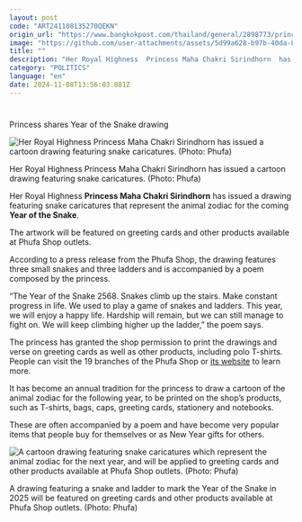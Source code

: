 ```yaml
---
layout: post
code: "ART241108135270QEKN"
origin_url: "https://www.bangkokpost.com/thailand/general/2898773/princess-shares-year-of-the-snake-drawing"
image: "https://github.com/user-attachments/assets/5d99a628-b97b-40da-8be9-bcebc5e42c91"
title: ""
description: "Her Royal Highness  Princess Maha Chakri Sirindhorn  has issued a drawing featuring snake caricatures that represent the animal zodiac for the coming  Year of the Snake ."
category: "POLITICS"
language: "en"
date: 2024-11-08T13:56:03.881Z
---
```


# 

Princess shares Year of the Snake drawing

![Her Royal Highness Princess Maha Chakri Sirindhorn has issued a cartoon drawing featuring snake caricatures. (Photo: Phufa)](https://github.com/user-attachments/assets/8963c41c-4f91-4f2f-85dc-5a2c3f853c4b)

Her Royal Highness Princess Maha Chakri Sirindhorn has issued a cartoon drawing featuring snake caricatures. (Photo: Phufa)

Her Royal Highness **Princess Maha Chakri Sirindhorn** has issued a drawing featuring snake caricatures that represent the animal zodiac for the coming **Year of the Snake**.

The artwork will be featured on greeting cards and other products available at Phufa Shop outlets.

According to a press release from the Phufa Shop, the drawing features three small snakes and three ladders and is accompanied by a poem composed by the princess.

“The Year of the Snake 2568. Snakes climb up the stairs. Make constant progress in life. We used to play a game of snakes and ladders. This year, we will enjoy a happy life. Hardship will remain, but we can still manage to fight on. We will keep climbing higher up the ladder,” the poem says.

The princess has granted the shop permission to print the drawings and verse on greeting cards as well as other products, including polo T-shirts. People can visit the 19 branches of the Phufa Shop or [its website](https://www.phufa.org/shop/) to learn more.

It has become an annual tradition for the princess to draw a cartoon of the animal zodiac for the following year, to be printed on the shop’s products, such as T-shirts, bags, caps, greeting cards, stationery and notebooks.

These are often accompanied by a poem and have become very popular items that people buy for themselves or as New Year gifts for others.

![A cartoon drawing featuring snake caricatures which represent the animal zodiac for the next year, and will be applied to greeting cards and other products available at Phufa Shop outlets. (Photo: Phufa)](https://github.com/user-attachments/assets/d98aac9b-223b-4e53-88fd-4e0a1192d4b3)

A drawing featuring a snake and ladder to mark the Year of the Snake in 2025 will be featured on greeting cards and other products available at Phufa Shop outlets. (Photo: Phufa)